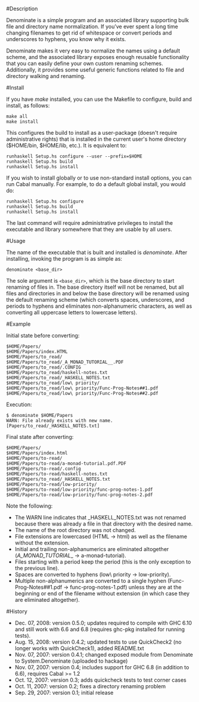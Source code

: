 #Description

Denominate is a simple program and an associated library supporting bulk file and directory name normalization. If you’ve ever spent a long time changing filenames to get rid of whitespace or convert periods and underscores to hyphens, you know why it exists.

Denominate makes it very easy to normalize the names using a default scheme, and the associated library exposes enough reusable functionality that you can easily define your own custom renaming schemes. Additionally, it provides some useful generic functions related to file and directory walking and renaming.

#Install

If you have _make_ installed, you can use the Makefile to configure, build and install, as follows:

```
make all
make install
```

This configures the build to install as a user-package (doesn't require administrative rights) that is installed in the current user's home directory ($HOME/bin, $HOME/lib, etc.). It is equivalent to:

```
runhaskell Setup.hs configure --user --prefix=$HOME
runhaskell Setup.hs build
runhaskell Setup.hs install
```

If you wish to install globally or to use non-standard install options, you can run Cabal manually. For example, to do a default global install, you would do:

```
runhaskell Setup.hs configure
runhaskell Setup.hs build
runhaskell Setup.hs install
```

The last command will require administrative privileges to install the executable and library somewhere that they are usable by all users.

#Usage

The name of the executable that is built and installed is _denominate_. After installing, invoking the program is as simple as:

```
denominate <base_dir>
```

The sole argument is `<base_dir>`, which is the base directory to start renaming of files in. The base directory itself will not be renamed, but all files and directories in and below the base directory will be renamed using the default renaming scheme (which converts spaces, underscores, and periods to hyphens and eliminates non-alphanumeric characters, as well as converting all uppercase letters to lowercase letters).

#Example

Initial state before converting:

```
$HOME/Papers/
$HOME/Papers/index.HTML
$HOME/Papers/to_read/
$HOME/Papers/to_read/_A_MONAD_TUTORIAL__.PDF
$HOME/Papers/to_read/.CONFIG
$HOME/Papers/to_read/haskell-notes.txt
$HOME/Papers/to_read/_HASKELL_NOTES.txt
$HOME/Papers/to_read/low\ priority/
$HOME/Papers/to_read/low\ priority/Func-Prog-Notes##1.pdf
$HOME/Papers/to_read/low\ priority/Func-Prog-Notes##2.pdf
```

Execution:

```
$ denominate $HOME/Papers
WARN: File already exists with new name. [Papers/to_read/_HASKELL_NOTES.txt]
```

Final state after converting:

```
$HOME/Papers/
$HOME/Papers/index.html
$HOME/Papers/to-read/
$HOME/Papers/to-read/a-monad-tutorial.pdf.PDF
$HOME/Papers/to-read/.config
$HOME/Papers/to-read/haskell-notes.txt
$HOME/Papers/to_read/_HASKELL_NOTES.txt
$HOME/Papers/to-read/low-priority/
$HOME/Papers/to-read/low-priority/func-prog-notes-1.pdf
$HOME/Papers/to-read/low-priority/func-prog-notes-2.pdf
```

Note the following:

 * The WARN line indicates that _HASKELL_NOTES.txt was not renamed because there was already a file in that directory with the desired name.
 * The name of the root directory was not changed.
 * File extensions are lowercased (HTML -> html) as well as the filename without the extension.
 * Initial and trailing non-alphanumerics are eliminated altogether (_A_MONAD_TUTORIAL__ -> a-monad-tutorial).
 * Files starting with a period keep the period (this is the only exception to the previous line).
 * Spaces are converted to hyphens (low\ priority -> low-priority).
 * Multiple non-alphanumerics are converted to a single hyphen (Func-Prog-Notes##1.pdf -> func-prog-notes-1.pdf) unless they are at the beginning or end of the filename without extension (in which case they are eliminated altogether).

#History

 * Dec. 07, 2008: version 0.5.0; updates required to compile with GHC 6.10 and still work with 6.6 and 6.8 (requires ghc-pkg installed for running tests).
 * Aug. 15, 2008: version 0.4.2; updated tests to use QuickCheck2 (no longer works with QuickCheck1), added README.txt
 * Nov. 07, 2007: version 0.4.1; changed exposed module from Denominate to System.Denominate (uploaded to hackage)
 * Nov. 07, 2007: version 0.4; includes support for GHC 6.8 (in addition to 6.6), requires Cabal >= 1.2
 * Oct. 12, 2007: version 0.3; adds quickcheck tests to test corner cases
 * Oct. 11, 2007: version 0.2; fixes a directory renaming problem
 * Sep. 29, 2007: version 0.1; initial release

